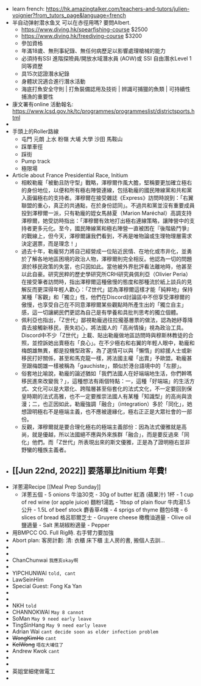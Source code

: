 - learn french: https://hk.amazingtalker.com/teachers-and-tutors/julien-voignier?from_tutors_page&language=french
- 半自动弹射潜水鱼叉 可以在赤徑用嗎? 要問Albert.
	- https://www.diving.hk/spearfishing-course $2500
	- https://www.diving.hk/freediving-course $3200
	- 參加資格
	- 年滿18歲、無刑事紀錄、無任何病歷足以影響處理槍械的能力
	- 必須持有SSI 進階探險員/開放水域潛水員 (AOW)或 SSI 自由潛水Level 1 同等資歷
	- ​具15次認證潛水紀錄
	- 身體狀況適合進行潛水活動
	- ​海底打魚安全守則 | 打魚裝備認用及技術 | 辨識可捕獵的魚類 | 可持續性捕漁的重要性
- 康文署有online 活動報名: https://www.lcsd.gov.hk/tc/programmes/programmeslist/districtsports.html
-
- 手頭上的Roller路線
	- 屯門 元朗 上水 粉嶺 大埔 大學 沙田  馬鞍山
	- 踩單車徑
	- 踩街
	- Pump track
	- 極限場
- Article about France Presidential Race, Initium
	- 相較勒龐「被動且防守型」戰略，澤穆爾作風大膽，堅稱要更加確立極右的身份地位，以便和所有極右陣營連線，包括勒龐的國民陣線黨和共和黨入面偏極右的支持者。澤穆爾在接受雜誌《Express》訪問時說到：「右翼聯盟的重心，真正的共通點，在於身份認同」。不過共和黨並沒有重要成員投到澤穆爾一派，只有勒龐的姪女馬赫夏（Marion Maréchal）高調支持澤穆爾，她受訪時指出：「澤穆爾有效地打出極右連線策略，讓陣營中的支持者更多元化。至今，國民陣線黨和極右陣營一直被困在『後階級鬥爭』的戰線上，但今天，澤穆爾讓我們看到，不再是唯物論或生理物理層需求決定選票，而是理念！」
	- 過去十年，勒龐努力將自己經營成一位貼近民情、在地化或市井化，並勇於了解各地地區困境的政治人物，澤穆爾則完全相反。他認為一切的問題源於移民政策的失當，也只因如此。當他被外界批評看法離地時，他甚至以此自豪。研究民粹的歷史學研究所CRH研究員佩利亞（Olivier Peria）在接受筆者訪問時，指出澤穆爾這種傲慢的態度和那種流於紙上談兵的見解反而更深得年輕人歡心：「Z世代」認為澤穆爾這樣才能「純粹地」保持某種「客觀」和「獨立」性，他們在Discord討論區中不但享受澤穆爾的傲慢，也享受自己在不同意澤穆爾某些觀點時所產生出的「獨立自主」感，這一切讓網民們更認為自己是有學養和具批判思考的獨立個體。
	- 佩利亞也指出，「Z世代」鄙視勒龐過往拉攏基層票的做法，認為她紓尊降貴去接觸新移民，喪失初心，將法國人的「高尚情操」視為政治工具。Discord中不少「Z世代」上載、貼出勒龐做地區訪問時與穆斯林教徒的合照，並控訴她出賣極右「良心」。在不少極右和右翼的年輕人眼中，勒龐和梅朗雄無異，都是投機型政客，為了選情可以與「懶惰」的綜援人士或新移民打好關係，甚至和馬克龍一樣，將法國主權「出賣」予歐盟。勒龐甚至跟梅朗雄一樣被稱為「gauchiste」，類似於港台語境中的「左膠」。
	- 俗套地比喻說，勒龐的論述猶如「我們法國人在好端端地生活，你們幹嗎移民進來改變我？」，這種想法有兩個特點：一，這種「好端端」的生活方式、文化可以是大眾化、跨階層甚至俗套化的法式文化，不一定要回到保皇時期的法式高雅，也不一定要推崇法國人有某種「知識型」的高尚與浪漫；二，也正因如此，勒龐強調「融合」（integration）多於「同化」，她想證明極右不是極端主義，也不應被邊緣化，極右正正是大眾社會的一部份。
	- 反觀，澤穆爾就是要合理化極右的極端主義部份：因為法式優雅就是高尚，就是優越，所以法國絕不應與外來族群「融合」，而是要反過來「同化」他們。而「Z世代」所表現出來的斯文優雅，正是為了證明極右並非野蠻的種族主義者。
- [[Jun 22nd, 2022]] 要落單比Initium 年費!
	-
- 洋蔥湯Recipe [[Meal Prep Sunday]]
	- 洋蔥五個 - 5 onions
	  牛油30克 - 30g of butter
	  紅酒 (蘋果汁) 1杯 - 1 cup of red wine (or apple juice)
	  麵粉1湯匙 - 1tbsp of plain flour
	  牛肉湯1.5公升 - 1.5L of beef stock
	  麝香草4條 - 4 sprigs of thyme
	  麵包6塊 - 6 slices of bread
	  格呂耶爾芝士 - Gruyere cheese
	  橄欖油適量 - Olive oil
	  鹽適量 - Salt
	  黑胡椒粉適量 - Pepper
- 用BMPCC OG.  Full Rig時.  右手臂力要加強
- Abort plan: 客房計劃:   清: 衣櫃   床下櫃    主人房的書,   搬個人去訓...
-
-
- ChanChunwai `我應亥okay啊`
-
- YIPCHUNWAI  `told, cant`
- LawSeinHim
- Special Guest: Fong Ka Yan
-
-
- NKH `told`
- CHANNOKWAI  `May 8 cannot`
- SoMan `May 9 need early leave`
- TingSinHang `May 9 need early leave`
- Adrian Wai `cant decide soon as elder infection problem`
- ~~WongKimHo~~   `cant`
- ~~KelWong~~   `唔在大埔住了`
- Andrew Kwok  `cant`
-
-
- 英姐堂細佬做電工
-